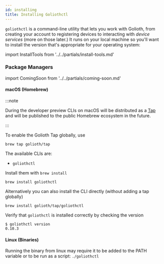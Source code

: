 ```yaml
---
id: installing
title: Installing Goliothctl
---
```


`goliothctl` is a command-line utility that lets you work with Golioth, from creating your account to registering devices to interacting with _device services_ (more on those later.) It runs on your local machine so you'll want to install the version that's appropriate for your operating system:

import InstallTools from '../../partials/install-tools.md'

<InstallTools/>

### Package Managers

import ComingSoon from '../../partials/coming-soon.md'

<ComingSoon/>

#### macOS (Homebrew)

:::note

During the developer preview CLIs on macOS will be distributed as a [Tap](https://docs.brew.sh/Taps) and will be published to the public Homebrew ecosystem in the future.

:::

To enable the Golioth Tap globally, use

```
brew tap golioth/tap
```

The available CLIs are:
* `goliothctl`

Install them with `brew install`

```
brew install goliothctl
```

Alternatively you can also install the CLI directly (without adding a tap globally)

```
brew install golioth/tap/goliothctl
```

Verify that `goliothctl` is installed correctly by checking the version
```
$ goliothctl version
0.10.3
```
#### Linux (Binaries)

Running the binary from linux may require it to be added to the PATH variable or to be run as a script: `./goliothctl`